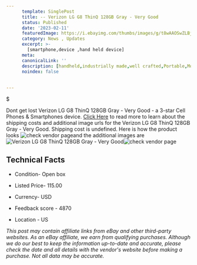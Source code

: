 ```yaml
---
      template: SinglePost
      title: -- Verizon LG G8 ThinQ 128GB Gray - Very Good
      status: Published
      date: '2023-02-11'
      featuredImage: https://i.ebayimg.com/thumbs/images/g/t8wAAOSwZLBja2gc/s-l225.jpg
      category: News , Updates
      excerpt: >-
        [smartphone,device ,hand held device]
      meta:
      canonicalLink: ''
      description: [handheld,industrially made,well crafted,Portable,Mobile,Compact,Convenient,Lightweight,Maneuverable,Man-portable,Miniature,Carriable,Hand-held,Light,Holdable,Transportable,Mobile device,Pocket-sized,On-the-go,Wireless,Cordless,Compact size,Convenient size, smartphone,device ,hand held device]
      noindex: false
      
        
---
```

$

Dont get lost  Verizon LG G8 ThinQ 128GB Gray - Very Good - a 3-star Cell Phones & Smartphones device. [Click Here](https://www.ebay.com/itm/225243294854?hash=item34718bec86%3Ag%3At8wAAOSwZLBja2gc&mkevt=1&mkcid=1&mkrid=711-53200-19255-0&campid=%253CePNCampaignId%253E&customid=%253CreferenceId%253E&toolid=10049) to read more to learn about the shipping costs and additional image urls for the Verizon LG G8 ThinQ 128GB Gray - Very Good. Shipping cost is undefined. Here is how the product looks ![check vendor page](https://i.ebayimg.com/thumbs/images/g/t8wAAOSwZLBja2gc/s-l225.jpg)and the additional images are![Verizon LG G8 ThinQ 128GB Gray - Very Good](https://i.ebayimg.com/images/g/t8wAAOSwZLBja2gc/s-l500.jpg)![check vendor page](https://origin-galleryplus.ebayimg.com/ws/web/225243294854_2_0_1/225x225.jpg,https://origin-galleryplus.ebayimg.com/ws/web/225243294854_3_0_1/225x225.jpg)



 ## Technical Facts 



     
      

 - Condition- Open box 


      

 - Listed Price- 115.00 


      

 - Currency- USD 


      

 - Feedback score - 4870 


      

 - Location - US 


      
      

 *_This post may contain affiliate links from eBay and other third-party websites. As an eBay affiliate, we earn from qualifying purchases. Although we do our best to keep the information up-to-date and accurate, please check the date and all details with the vendor's website before making a purchase. Not all data may be accurate._*






